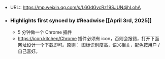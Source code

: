 - URL:: https://mp.weixin.qq.com/s/L6GdGvcRz19SJUN4jhLohA
- ### Highlights first synced by #Readwise [[April 3rd, 2025]]
    - 5 分钟做一个 Chrome 插件
    - https://icon.kitchen/Chrome 插件必须有 icon，否则会报错，打开下面网址设计一个下载即可。原则： 图标识别度高，语义相关，配色按用户 / 自己喜好。
